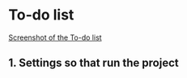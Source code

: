 # To-do list

[Screenshot of the To-do list](https://github.com/Src_code/Src/Main_site_theme.png)

## 1. Settings so that run the project
